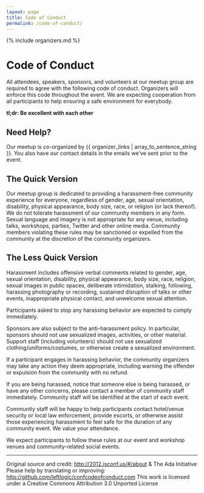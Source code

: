 ```yaml
---
layout: page
title: Code of Conduct
permalink: /code-of-conduct/
---
```


{% include organizers.md %}

# Code of Conduct

All attendees, speakers, sponsors, and volunteers at our meetup group are required
to agree with the following code of conduct. Organizers will enforce this code
throughout the event. We are expecting cooperation from all participants to
help ensuring a safe environment for everybody.

**tl;dr: Be excellent with each other**

## Need Help?

Our meetup is co-organized by {{ organizer_links | array_to_sentence_string }}.
You also have our contact details in the emails we've sent prior to the event.

## The Quick Version

Our meetup group is dedicated to providing a harassment-free community
experience for everyone, regardless of gender, age, sexual orientation,
disability, physical appearance, body size, race, or religion (or lack thereof).
We do not tolerate harassment of our community members in any form. Sexual
language and imagery is not appropriate for any venue, including
talks, workshops, parties, Twitter and other online media. Community members
violating these rules may be sanctioned or expelled from the community at the
discretion of the community organizers.

## The Less Quick Version

Harassment includes offensive verbal comments related to gender, age, sexual
orientation, disability, physical appearance, body size, race, religion, sexual
images in public spaces, deliberate intimidation, stalking, following, harassing
photography or recording, sustained disruption of talks or other events,
inappropriate physical contact, and unwelcome sexual attention.

Participants asked to stop any harassing behavior are expected to comply
immediately.

Sponsors are also subject to the anti-harassment policy. In particular,
sponsors should not use sexualized images, activities, or other material.
Support staff (including volunteers) should not use sexualized
clothing/uniforms/costumes, or otherwise create a sexualized environment.

If a participant engages in harassing behavior, the community organizers may
take any action they deem appropriate, including warning the offender or
expulsion from the community with no refund.

If you are being harassed, notice that someone else is being harassed, or have
any other concerns, please contact a member of community staff immediately.
Community staff will be identified at the start of each event.

Community staff will be happy to help participants contact hotel/venue security
or local law enforcement, provide escorts, or otherwise assist those
experiencing harassment to feel safe for the duration of any community event. We
value your attendance.

We expect participants to follow these rules at our event and workshop venues
and community-related social events.

---

Original source and credit: http://2012.jsconf.us/#/about & The Ada Initiative
Please help by translating or improving: http://github.com/leftlogic/confcodeofconduct.com
This work is licensed under a Creative Commons Attribution 3.0 Unported License
